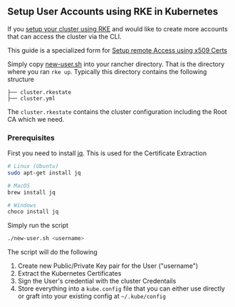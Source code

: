 ## Setup User Accounts using RKE in Kubernetes


If you [setup your cluster using RKE](../rke.md) and would like to create more accounts that can access the cluster via the CLI.

This guide is a specialized form for [Setup remote Access using x509 Certs](generic.md)

Simply copy [new-user.sh](new-user.sh) into your rancher directory. That is the directory where you ran `rke up`. Typically this directory contains the following structure

```
├── cluster.rkestate
├── cluster.yml
```

The `cluster.rkestate` contains the cluster configuration including the Root CA which we need.

### Prerequisites

First you need to install [jq](https://jqlang.github.io/jq/). This is used for the Certificate Extraction

```bash
# Linux (Ubuntu)
sudo apt-get install jq

# MacOS
brew install jq

# Windows
choco install jq
```

Simply run the script

```bash
./new-user.sh <username>
```

The script will do the following

1. Create new Public/Private Key pair for the User ("username")
2. Extract the Kubernetes Certificates
3. Sign the User's credential with the cluster Credentails
4. Store everything into a `kube.config` file that you can either use directly or graft into your existing config at `~/.kube/config`